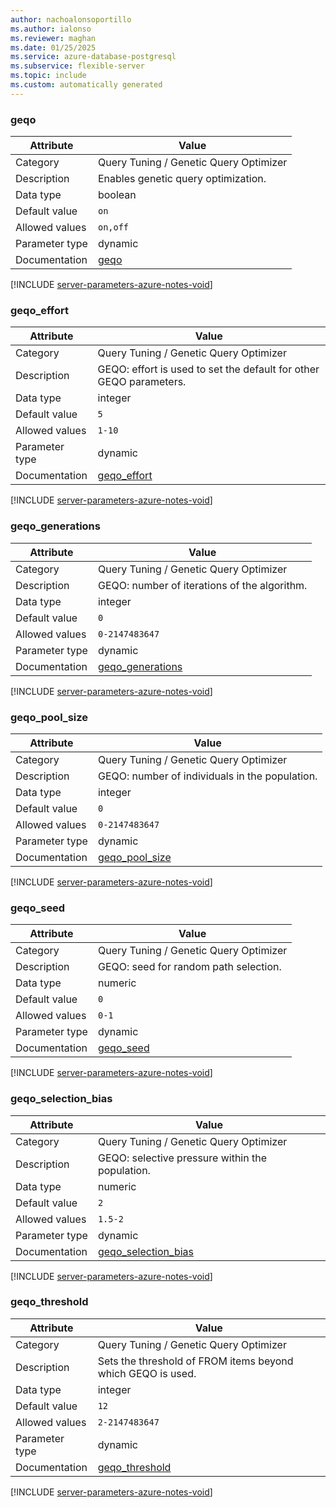```yaml
---
author: nachoalonsoportillo
ms.author: ialonso
ms.reviewer: maghan
ms.date: 01/25/2025
ms.service: azure-database-postgresql
ms.subservice: flexible-server
ms.topic: include
ms.custom: automatically generated
---
```

### geqo

| Attribute | Value |
| --- | --- |
| Category | Query Tuning / Genetic Query Optimizer |
| Description | Enables genetic query optimization. |
| Data type | boolean |
| Default value | `on` |
| Allowed values | `on,off` |
| Parameter type | dynamic |
| Documentation | [geqo](https://www.postgresql.org/docs/12/runtime-config-query.html#GUC-GEQO) |


[!INCLUDE [server-parameters-azure-notes-void](./server-parameters-azure-notes-void.md)]



### geqo_effort

| Attribute | Value |
| --- | --- |
| Category | Query Tuning / Genetic Query Optimizer |
| Description | GEQO: effort is used to set the default for other GEQO parameters. |
| Data type | integer |
| Default value | `5` |
| Allowed values | `1-10` |
| Parameter type | dynamic |
| Documentation | [geqo_effort](https://www.postgresql.org/docs/12/runtime-config-query.html#GUC-GEQO-EFFORT) |


[!INCLUDE [server-parameters-azure-notes-void](./server-parameters-azure-notes-void.md)]



### geqo_generations

| Attribute | Value |
| --- | --- |
| Category | Query Tuning / Genetic Query Optimizer |
| Description | GEQO: number of iterations of the algorithm. |
| Data type | integer |
| Default value | `0` |
| Allowed values | `0-2147483647` |
| Parameter type | dynamic |
| Documentation | [geqo_generations](https://www.postgresql.org/docs/12/runtime-config-query.html#GUC-GEQO-GENERATIONS) |


[!INCLUDE [server-parameters-azure-notes-void](./server-parameters-azure-notes-void.md)]



### geqo_pool_size

| Attribute | Value |
| --- | --- |
| Category | Query Tuning / Genetic Query Optimizer |
| Description | GEQO: number of individuals in the population. |
| Data type | integer |
| Default value | `0` |
| Allowed values | `0-2147483647` |
| Parameter type | dynamic |
| Documentation | [geqo_pool_size](https://www.postgresql.org/docs/12/runtime-config-query.html#GUC-GEQO-POOL-SIZE) |


[!INCLUDE [server-parameters-azure-notes-void](./server-parameters-azure-notes-void.md)]



### geqo_seed

| Attribute | Value |
| --- | --- |
| Category | Query Tuning / Genetic Query Optimizer |
| Description | GEQO: seed for random path selection. |
| Data type | numeric |
| Default value | `0` |
| Allowed values | `0-1` |
| Parameter type | dynamic |
| Documentation | [geqo_seed](https://www.postgresql.org/docs/12/runtime-config-query.html#GUC-GEQO-SEED) |


[!INCLUDE [server-parameters-azure-notes-void](./server-parameters-azure-notes-void.md)]



### geqo_selection_bias

| Attribute | Value |
| --- | --- |
| Category | Query Tuning / Genetic Query Optimizer |
| Description | GEQO: selective pressure within the population. |
| Data type | numeric |
| Default value | `2` |
| Allowed values | `1.5-2` |
| Parameter type | dynamic |
| Documentation | [geqo_selection_bias](https://www.postgresql.org/docs/12/runtime-config-query.html#GUC-GEQO-SELECTION-BIAS) |


[!INCLUDE [server-parameters-azure-notes-void](./server-parameters-azure-notes-void.md)]



### geqo_threshold

| Attribute | Value |
| --- | --- |
| Category | Query Tuning / Genetic Query Optimizer |
| Description | Sets the threshold of FROM items beyond which GEQO is used. |
| Data type | integer |
| Default value | `12` |
| Allowed values | `2-2147483647` |
| Parameter type | dynamic |
| Documentation | [geqo_threshold](https://www.postgresql.org/docs/12/runtime-config-query.html#GUC-GEQO-THRESHOLD) |


[!INCLUDE [server-parameters-azure-notes-void](./server-parameters-azure-notes-void.md)]



